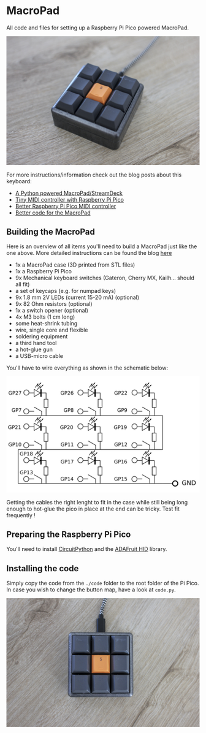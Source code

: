 # MacroPad
All code and files for setting up a Raspberry Pi Pico powered MacroPad.


![Image of the completed MacroPad](./docs/macropad_finished.jpg)

For more instructions/information check out the blog posts about this keyboard:

  * [A Python powered MacroPad/StreamDeck](http://blog.4dcu.be/diy/2021/04/05/Macropad.html)
  * [Tiny MIDI controller with Raspberry Pi Pico](https://blog.4dcu.be/diy/2021/05/20/MIDIpad.html)
  * [Better Raspberry Pi Pico MIDI controller](https://blog.4dcu.be/diy/2021/12/16/MIDIpad_update.html)
  * [Better code for the MacroPad](https://blog.4dcu.be/diy/2022/05/23/Macropad_update.html)


## Building the MacroPad

Here is an overview of all items you'll need to build a MacroPad just like the one above. More detailed instructions can be found the blog [here](http://blog.4dcu.be/diy/2021/04/05/Macropad.html)

*  1x a MacroPad case (3D printed from STL files)
*  1x a Raspberry Pi Pico
*  9x Mechanical keyboard switches (Gateron, Cherry MX, Kailh… should all fit)
*  a set of keycaps (e.g. for numpad keys)
*  9x 1.8 mm 2V LEDs (current 15-20 mA) (optional)
*  9x 82 Ohm resistors (optional)
*  1x a switch opener (optional)
*  4x M3 bolts (1 cm long)
*  some heat-shrink tubing
*  wire, single core and flexible
*  soldering equipment
*  a third hand tool
*  a hot-glue gun
*  a USB-micro cable

You'll have to wire everything as shown in the schematic below:

![Image of how to connect buttons, LEDs to the Pi Pico](./docs/wiring_scheme.png)

Getting the cables the right lenght to fit in the case while still being long enough to hot-glue the pico in place at the end can be tricky. Test fit frequently !

## Preparing the Raspberry Pi Pico

You'll need to install [CircuitPython](https://circuitpython.org/) and the [ADAFruit HID](https://github.com/adafruit/Adafruit_CircuitPython_HID) library. 

## Installing the code

Simply copy the code from the ```./code``` folder to the root folder of the Pi Pico. In case you wish to change the button map, have a look at ```code.py```.

![Image of the completed MacroPad](./docs/macropad_finished2.jpg)
